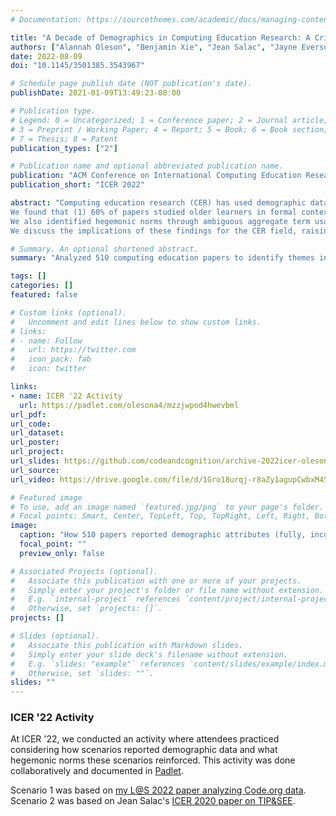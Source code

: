 ```yaml
---
# Documentation: https://sourcethemes.com/academic/docs/managing-content/

title: "A Decade of Demographics in Computing Education Research: A Critical Review of Trends in Collection, Reporting, and Use"
authors: ["Alannah Oleson", "Benjamin Xie", "Jean Salac", "Jayne Everson", "F. Megumi Kivuva", "Amy J Ko"]
date: 2022-08-09
doi: "10.1145/3501385.3543967"

# Schedule page publish date (NOT publication's date).
publishDate: 2021-01-09T13:49:23-08:00

# Publication type.
# Legend: 0 = Uncategorized; 1 = Conference paper; 2 = Journal article;
# 3 = Preprint / Working Paper; 4 = Report; 5 = Book; 6 = Book section;
# 7 = Thesis; 8 = Patent
publication_types: ["2"]

# Publication name and optional abbreviated publication name.
publication: "ACM Conference on International Computing Education Research"
publication_short: "ICER 2022"

abstract: "Computing education research (CER) has used demographic data to understand learners' identities, backgrounds, and contexts for efforts such as culturally-responsive computing. Prior work indicates that failing to elucidate and critically engage with the implicit assumptions of a field can unintentionally reinforce power structures that further marginalize people from non-dominant groups. The goal of this paper is two-fold: to understand what populations CER researchers have studied, and to surface implicit assumptions about how researchers have collected, reported, and used demographic data on these populations. We conducted a content analysis of 510 peer-reviewed papers published in 12 CER venues from 2012 to 2021. 
We found that (1) 60% of papers studied older learners in formal contexts (i.e. post-secondary education); (2) 68% of papers left unclear how researchers collected demographic data; and (3) while 94% of papers were single-site studies, only 14% addressed the limitations of their contexts. 
We also identified hegemonic norms through ambiguous aggregate term usage (e.g. underrepresented, diverse) in 23% of papers, and through incomplete reporting of demographics (i.e. leaving out demographics for some participants in their sample) in 35% of papers. 
We discuss the implications of these findings for the CER field, raising considerations for CER researchers to keep in mind when collecting, reporting, and using demographic data."

# Summary. An optional shortened abstract.
summary: "Analyzed 510 computing education papers to identify themes in the collection, reporting, and use of demographic data."

tags: []
categories: []
featured: false

# Custom links (optional).
#   Uncomment and edit lines below to show custom links.
# links:
# - name: Follow
#   url: https://twitter.com
#   icon_pack: fab
#   icon: twitter

links:
- name: ICER '22 Activity
  url: https://padlet.com/olesona4/mzzjwpod4hwevbml
url_pdf:
url_code:
url_dataset:
url_poster:
url_project:
url_slides: https://github.com/codeandcognition/archive-2022icer-oleson-xie/blob/main/2022_icer_demographics_talk.pdf
url_source:
url_video: https://drive.google.com/file/d/1Gro18urqj-r8aZy1agupCwbxM45vcjdi/view?usp=sharing

# Featured image
# To use, add an image named `featured.jpg/png` to your page's folder. 
# Focal points: Smart, Center, TopLeft, Top, TopRight, Left, Right, BottomLeft, Bottom, BottomRight.
image:
  caption: "How 510 papers reported demographic attributes (fully, incomplete/partially, not at all)."
  focal_point: ""
  preview_only: false

# Associated Projects (optional).
#   Associate this publication with one or more of your projects.
#   Simply enter your project's folder or file name without extension.
#   E.g. `internal-project` references `content/project/internal-project/index.md`.
#   Otherwise, set `projects: []`.
projects: []

# Slides (optional).
#   Associate this publication with Markdown slides.
#   Simply enter your slide deck's filename without extension.
#   E.g. `slides: "example"` references `content/slides/example/index.md`.
#   Otherwise, set `slides: ""`.
slides: ""
---
```


### ICER '22 Activity
At ICER '22, we conducted an activity where attendees practiced considering how scenarios reported demographic data and what hegemonic norms these scenarios reinforced. This activity was done collaboratively and documented in [Padlet](https://padlet.com/olesona4/mzzjwpod4hwevbml).

Scenario 1 was based on [my L@S 2022 paper analyzing Code.org data](/publication/las-2021/). Scenario 2 was based on Jean Salac's [ICER 2020 paper on TIP&SEE](https://doi.org/10.1145/3372782.3406257).